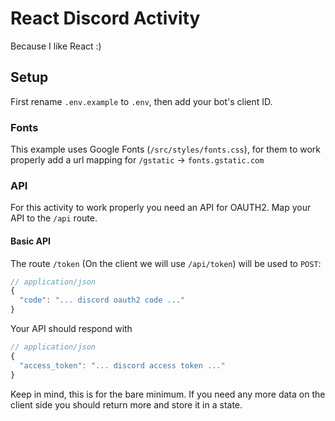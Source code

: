 # React Discord Activity

Because I like React :)

## Setup

First rename `.env.example` to `.env`, then add your bot's client ID.

### Fonts

This example uses Google Fonts (`/src/styles/fonts.css`), for them to work properly add a url mapping for `/gstatic` -> `fonts.gstatic.com` 

### API

For this activity to work properly you need an API for OAUTH2. Map your API to the `/api` route.

#### Basic API

The route `/token` (On the client we will use `/api/token`) will be used to `POST`:

```js
// application/json
{
  "code": "... discord oauth2 code ..."
}
```

Your API should respond with

```js
// application/json
{
  "access_token": "... discord access token ..."
}
```

Keep in mind, this is for the bare minimum. If you need any more data on the client side you should return more and store it in a state.
